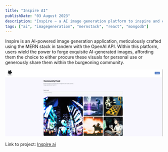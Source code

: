 ```yaml
---
title: "Inspire AI"
publishDate: "03 August 2023"
description: "Inspire ~ a AI image generation platform to inspire and captivate creativity"
tags: ["ai", "imagegeneration", "mernstack", "react", "mongodb"]
---
```


Inspire is an AI-powered image generation application, meticulously crafted using the MERN stack in tandem with the OpenAI API. Within this platform, users wield the power to forge exquisite AI-generated images, affording them the choice to either procure these visuals for personal use or generously share them within the burgeoning community.

![Inspire AI homepage image](./inspire.png)

Link to project: [Inspire ai](https://inspire-ai-hq.com/)
